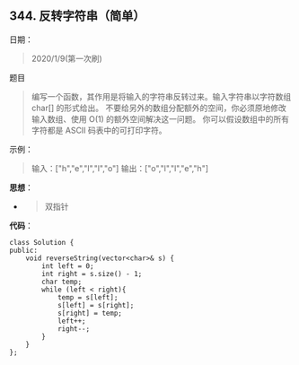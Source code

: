 ## 344. 反转字符串（简单）
日期：
>2020/1/9(第一次刷)

题目
>编写一个函数，其作用是将输入的字符串反转过来。输入字符串以字符数组 char[] 的形式给出。
不要给另外的数组分配额外的空间，你必须原地修改输入数组、使用 O(1) 的额外空间解决这一问题。
你可以假设数组中的所有字符都是 ASCII 码表中的可打印字符。

示例：
>输入：["h","e","l","l","o"]
输出：["o","l","l","e","h"]

**思想**：
- >双指针

**代码**：
```
class Solution {
public:
    void reverseString(vector<char>& s) {
        int left = 0;
        int right = s.size() - 1;
        char temp;
        while (left < right){
            temp = s[left];
            s[left] = s[right];
            s[right] = temp;
            left++;
            right--;
        }   
    }
};
```
